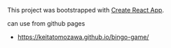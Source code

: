 This project was bootstrapped with [Create React App](https://github.com/facebook/create-react-app).

can use from github pages  
- https://keitatomozawa.github.io/bingo-game/